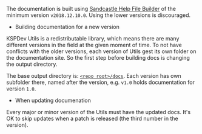 The documentation is built using [Sandcastle Help File Builder](https://github.com/EWSoftware/SHFB) of the minimum version `v2018.12.10.0`. Using the lower versions is discouraged.

* Building documentation for a new version

KSPDev Utils is a redistributable library, which means there are many different versions in the field at the given moment of time. To not have conflicts with the older versions, each version of Utils gest its own folder on the documentation site. So the first step before building docs is changing the output directory.

The base output directory is: [`<repo root>/docs`](https://github.com/ihsoft/KSPDev/tree/master/docs). Each version has own subfolder there, named after the version, e.g. `v1.0` holds documentation for version `1.0`.

* When updating documenation

Every major or minor version of the Utils must have the updated docs. It's OK to skip updates when a patch is released (the third number in the version).
